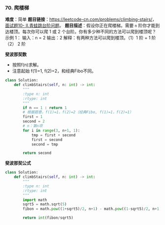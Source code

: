 ### 70. 爬楼梯
**难度**：简单
**题目链接**：<https://leetcode-cn.com/problems/climbing-stairs/>，[面试题10- II.青蛙跳台阶问题](https://leetcode-cn.com/problems/qing-wa-tiao-tai-jie-wen-ti-lcof/)。
**题目描述**：假设你正在爬楼梯。需要 `n` 阶你才能到达楼顶。每次你可以爬 1 或 2 个台阶。你有多少种不同的方法可以爬到楼顶呢？
示例 1：
输入：n = 2
输出：2
解释：有两种方法可以爬到楼顶。（1）1 阶 + 1 阶 （2） 2 阶

**斐波那契数**
- 按照f(n)求解。
- 注意起始 f(1)=1, f(2)=2，和经典Fibo不同。

```python
class Solution:
    def climbStairs(self, n: int) -> int:
        """
        :type n: int
        :rtype: int
        """
        if n == 1 : return 1
        # 根据题意，f(1)=1，f(2)=2（经典Fibo, f(1)=1，f(2)=1）
        first = 1
        second = 2
        # n：第n项
        for i in range(3, n+1, 1):
            tmp = first + second
            first = second
            second = tmp

        return second
```

**斐波那契公式**
```python
class Solution:
    def climbStairs(self, n: int) -> int:
        """
        :type n: int
        :rtype: int
        """
        import math
        sqrt5 = math.sqrt(5)
        fibon = math.pow((1+sqrt5)/2, n+1) - math.pow((1-sqrt5)/2, n+1)

        return int(fibon/sqrt5)
```